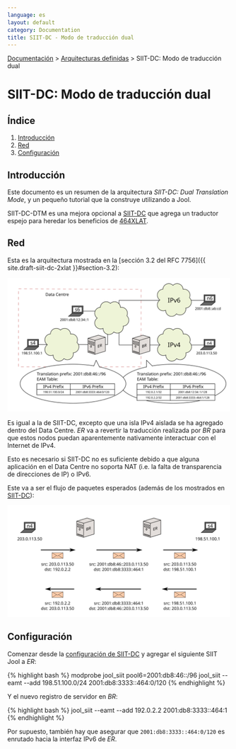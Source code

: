 ```yaml
---
language: es
layout: default
category: Documentation
title: SIIT-DC - Modo de traducción dual
---
```


[Documentación](documentation.html) > [Arquitecturas definidas](documentation.html#arquitecturas-definidas) > SIIT-DC: Modo de traducción dual

# SIIT-DC: Modo de traducción dual

## Índice

1. [Introducción](#introduccin)
2. [Red](#red)
3. [Configuración](#configuracin)

## Introducción

Este documento es un resumen de la arquitectura _SIIT-DC: Dual Translation Mode_, y un pequeño tutorial que la construye utilizando a Jool.

SIIT-DC-DTM es una mejora opcional a [SIIT-DC](siit-dc.html) que agrega un traductor espejo para heredar los beneficios de [464XLAT](464xlat.html).

## Red

Esta es la arquitectura mostrada en la [sección 3.2 del RFC 7756]({{ site.draft-siit-dc-2xlat }}#section-3.2):

![Figura 1 - ](../images/network/siit-dc-2xlat.svg "Figura 1 - Network Overview")

Es igual a la de SIIT-DC, excepto que una isla IPv4 aislada se ha agregado dentro del Data Centre. _ER_ va a revertir la traducción realizada por _BR_ para que estos nodos puedan aparentemente nativamente interactuar con el Internet de IPv4.

Esto es necesario si SIIT-DC no es suficiente debido a que alguna aplicación en el Data Centre no soporta NAT (i.e. la falta de transparencia de direcciones de IP) o IPv6.

Este va a ser el flujo de paquetes esperados (además de los mostrados en [SIIT-DC](siit-dc.html)):

![Figura 2 - Flujo de paquetes de s4](../images/flow/siit-dc-2xlat.svg "Figura 2 - Flujo de paquetes de s4")

## Configuración

Comenzar desde la [configuración de SIIT-DC](siit-dc.html#configuration) y agregar el siguiente SIIT Jool a _ER_:

{% highlight bash %}
modprobe jool_siit pool6=2001:db8:46::/96
jool_siit --eamt --add 198.51.100.0/24 2001:db8:3333::464:0/120
{% endhighlight %}

Y el nuevo registro de servidor en _BR_:

{% highlight bash %}
jool_siit --eamt --add 192.0.2.2 2001:db8:3333::464:1
{% endhighlight %}

Por supuesto, también hay que asegurar que `2001:db8:3333::464:0/120` es enrutado hacia la interfaz IPv6 de _ER_.

